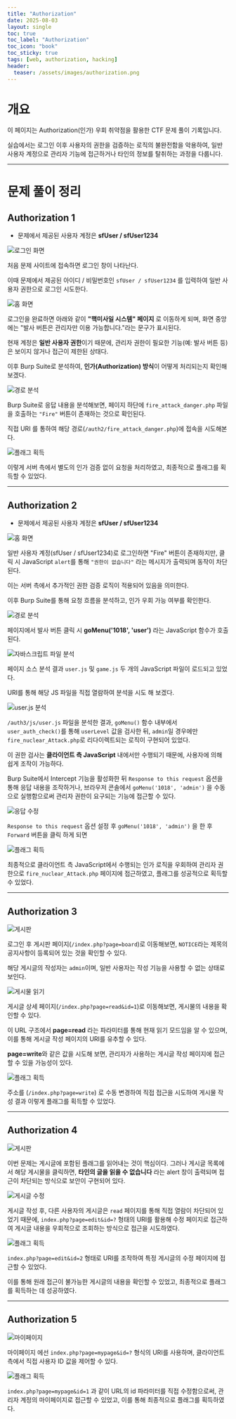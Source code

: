 ```yaml
---
title: "Authorization"
date: 2025-08-03
layout: single
toc: true
toc_label: "Authorization"
toc_icon: "book"
toc_sticky: true
tags: [web, authorization, hacking]
header:
  teaser: /assets/images/authorization.png
---
```


# 개요

이 페이지는 Authorization(인가) 우회 취약점을 활용한 CTF 문제 풀이 기록입니다.

실습에서는 로그인 이후 사용자의 권한을 검증하는 로직의 불완전함을 악용하여, 일반 사용자 계정으로 관리자 기능에 접근하거나 타인의 정보를 탈취하는 과정을 다룹니다.

---

# 문제 풀이 정리

## Authorization 1

- 문제에서 제공된 사용자 계정은 **sfUser / sfUser1234**

![로그인 화면](/assets/web-screenshots/authorization/authz_1_login.png)

처음 문제 사이트에 접속하면 로그인 창이 나타난다.

이때 문제에서 제공된 아이디 / 비밀번호인 `sfUser / sfUser1234` 를 입력하여 일반 사용자 권한으로 로그인 시도한다.

![홈 화면](/assets/web-screenshots/authorization/authz_1_home.png)

로그인을 완료하면 아래와 같이 **"핵미사일 시스템" 페이지** 로 이동하게 되며, 화면 중앙에는 "발사 버튼은 관리자만 이용 가능합니다."라는 문구가 표시된다.

현재 계정은 **일반 사용자 권한**이기 때문에, 관리자 권한이 필요한 기능(예: 발사 버튼 등) 은 보이지 않거나 접근이 제한된 상태다.

이후 Burp Suite로 분석하여, **인가(Authorization) 방식**이 어떻게 처리되는지 확인해보겠다.

![경로 분석](/assets/web-screenshots/authorization/authz_1_path.png)

Burp Suite로 응답 내용을 분석해보면, 페이지 하단에 `fire_attack_danger.php` 파일을 호출하는 `"Fire"` 버튼이 존재하는 것으로 확인된다.

직접 URI 를 통하여 해당 경로(`/auth2/fire_attack_danger.php`)에 접속을 시도해본다.

![플래그 획득](/assets/web-screenshots/authorization/authz_1_flag.png)

이렇게 서버 측에서 별도의 인가 검증 없이 요청을 처리하였고, 최종적으로 플래그를 획득할 수 있었다.

---

## Authorization 2

- 문제에서 제공된 사용자 계정은 **sfUser / sfUser1234**

![홈 화면](/assets/web-screenshots/authorization/authz_2_home.png)

일반 사용자 계정(sfUser / sfUser1234)로 로그인하면 "Fire" 버튼이 존재하지만, 클릭 시 JavaScript `alert`를 통해 `"권한이 없습니다"` 라는 메시지가 출력되며 동작이 차단된다.

이는 서버 측에서 추가적인 권한 검증 로직이 적용되어 있음을 의미한다.

이후 Burp Suite를 통해 요청 흐름을 분석하고, 인가 우회 가능 여부를 확인한다.

![경로 분석](/assets/web-screenshots/authorization/authz_2_path.png)

페이지에서 발사 버튼 클릭 시 **goMenu('1018', 'user')** 라는 JavaScript 함수가 호출된다.

![자바스크립트 파일 분석](/assets/web-screenshots/authorization/authz_2_js.png)

페이지 소스 분석 결과 `user.js` 및 `game.js` 두 개의 JavaScript 파일이 로드되고 있었다.

URI를 통해 해당 JS 파일을 직접 열람하여 분석을 시도 해 보겠다.

![user.js 분석](/assets/web-screenshots/authorization/authz_2_user.png)

`/auth3/js/user.js` 파일을 분석한 결과, `goMenu()` 함수 내부에서 `user_auth_check()`를 통해 `userLevel` 값을 검사한 뒤, `admin`일 경우에만 `fire_nuclear_Attack.php`로 리다이렉트되는 로직이 구현되어 있었다.

이 권한 검사는 **클라이언트 측 JavaScript** 내에서만 수행되기 때문에, 사용자에 의해 쉽게 조작이 가능하다.

Burp Suite에서 Intercept 기능을 활성화한 뒤 `Response to this request` 옵션을 통해 응답 내용을 조작하거나, 브라우저 콘솔에서 `goMenu('1018', 'admin')` 을 수동으로 실행함으로써 관리자 권한이 요구되는 기능에 접근할 수 있다.

![응답 수정](/assets/web-screenshots/authorization/authz_2_request.png)

`Response to this request` 옵션 설정 후 `goMenu('1018', 'admin')` 을 한 후 `Forward` 버튼을 클릭 하게 되면

![플래그 획득](/assets/web-screenshots/authorization/authz_2_flag.png)

최종적으로 클라이언트 측 JavaScript에서 수행되는 인가 로직을 우회하여 관리자 권한으로 `fire_nuclear_Attack.php` 페이지에 접근하였고, 플래그를 성공적으로 획득할 수 있었다.

---

## Authorization 3

![게시판](/assets/web-screenshots/authorization/authz_3_board.png)

로그인 후 게시판 페이지(`/index.php?page=board`)로 이동해보면, `NOTICE`라는 제목의 공지사항이 등록되어 있는 것을 확인할 수 있다.

해당 게시글의 작성자는 `admin`이며, 일반 사용자는 작성 기능을 사용할 수 없는 상태로 보인다.

![게시물 읽기](/assets/web-screenshots/authorization/authz_3_read.png)

게시글 상세 페이지(`/index.php?page=read&id=1`)로 이동해보면, 게시물의 내용을 확인할 수 있다.

이 URL 구조에서 **page=read** 라는 파라미터를 통해 현재 읽기 모드임을 알 수 있으며, 이를 통해 게시글 작성 페이지의 URI를 유추할 수 있다.

**page=write**와 같은 값을 시도해 보면, 관리자가 사용하는 게시글 작성 페이지에 접근할 수 있을 가능성이 있다.

![플래그 획득](/assets/web-screenshots/authorization/authz_3_flag.png)

주소를 (`/index.php?page=write`) 로 수동 변경하여 직접 접근을 시도하여 게시물 작성 결과 이렇게 플래그를 획득할 수 있었다.

---

## Authorization 4

![게시판](/assets/web-screenshots/authorization/authz_4_board.png)

이번 문제는 게시글에 포함된 플래그를 읽어내는 것이 핵심이다. 그러나 게시글 목록에서 해당 게시물을 클릭하면, **타인의 글을 읽을 수 없습니다** 라는 alert 창이 출력되며 접근이 차단되는 방식으로 보안이 구현되어 있다.

![게시글 수정](/assets/web-screenshots/authorization/authz_4_edit.png)

게시글 작성 후, 다른 사용자의 게시글은 `read` 페이지를 통해 직접 열람이 차단되어 있었기 때문에, `index.php?page=edit&id=?` 형태의 URI를 활용해 수정 페이지로 접근하여 게시글 내용을 우회적으로 조회하는 방식으로 접근을 시도하였다.

![플래그 획득](/assets/web-screenshots/authorization/authz_4_flag.png)

`index.php?page=edit&id=2` 형태로 URI를 조작하여 특정 게시글의 수정 페이지에 접근할 수 있었다. 

이를 통해 원래 접근이 불가능한 게시글의 내용을 확인할 수 있었고, 최종적으로 플래그를 획득하는 데 성공하였다.

---

## Authorization 5

![마이페이지](/assets/web-screenshots/authorization/authz_5_mypage.png)

마이페이지 에선 `index.php?page=mypage&id=?` 형식의 URI를 사용하며, 클라이언트 측에서 직접 사용자 ID 값을 제어할 수 있다.

![플래그 획득](/assets/web-screenshots/authorization/authz_5_flag.png)

`index.php?page=mypage&id=1` 과 같이 URL의 id 파라미터를 직접 수정함으로써, 관리자 계정의 마이페이지로 접근할 수 있었고, 이를 통해 최종적으로 플래그를 획득하였다.